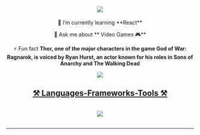<h1 align="center">
    <img src="https://readme-typing-svg.herokuapp.com/?font=Righteous&size=35&center=true&vCenter=true&width=500&height=70&duration=4000&lines=Hi+There!+👋;+I'm+Roman+/+Fantomey!;" />
</h1>

<div align="center">
 🌱 I’m currently learning **React**
    
💬 Ask me about ** Video Games 🎮**

⚡ Fun fact **Thor, one of the major characters in the game God of War: Ragnarok, is voiced by Ryan Hurst, an actor known for his roles in Sons of Anarchy and The Walking Dead**
 </div>

<div align="center"> 
  <a href="mailto:roma.purig@gmail.com">
    <img src="https://img.shields.io/badge/Gmail-333333?style=for-the-badge&logo=gmail&logoColor=red" />
</div>


 

 <h2 align="center">⚒️ Languages-Frameworks-Tools ⚒️</h2>
<br/>
<div align="center">
    <img src="https://skillicons.dev/icons?i=html,css,javascript,git,vscode,bootstrap" />
</div>
<br/>
<hr/>
